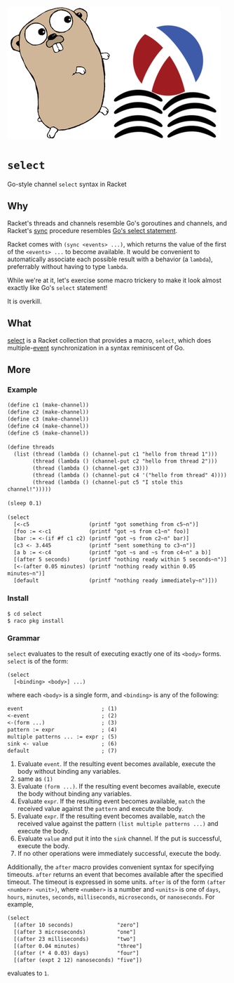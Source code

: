 ![`select` mascot](select.png)

`select`
========
Go-style channel `select` syntax in Racket

Why
---
Racket's threads and channels resemble Go's goroutines and channels, and
Racket's [sync][racket-sync] procedure resembles
[Go's select statement][go-select].

Racket comes with `(sync <events> ...)`, which returns the value of the
first of the `<events> ...` to become available. It would be convenient to
automatically associate each possible result with a behavior (a `lambda`),
preferrably without having to type `lambda`.

While we're at it, let's exercise some macro trickery to make it look almost
exactly like Go's `select` statement!

It is overkill.

What
----
[select](select/) is a Racket collection that provides a macro, `select`,
which does multiple-[event][racket-event] synchronization in a syntax
reminiscent of Go.

More
----
### Example
```racket
(define c1 (make-channel))
(define c2 (make-channel))
(define c3 (make-channel))
(define c4 (make-channel))
(define c5 (make-channel))

(define threads
  (list (thread (lambda () (channel-put c1 "hello from thread 1")))
        (thread (lambda () (channel-put c2 "hello from thread 2")))
        (thread (lambda () (channel-get c3)))
        (thread (lambda () (channel-put c4 '("hello from thread" 4))))
        (thread (lambda () (channel-put c5 "I stole this channel!")))))

(sleep 0.1)

(select
  [<-c5                   (printf "got something from c5~n")]
  [foo := <-c1            (printf "got ~s from c1~n" foo)] 
  [bar := <-(if #f c1 c2) (printf "got ~s from c2~n" bar)]
  [c3 <- 3.445            (printf "sent something to c3~n")]
  [a b := <-c4            (printf "got ~s and ~s from c4~n" a b)]
  [(after 5 seconds)      (printf "nothing ready within 5 seconds~n")]
  [<-(after 0.05 minutes) (printf "nothing ready within 0.05 minutes~n")]
  [default                (printf "nothing ready immediately~n")]))
```

### Install
```console
$ cd select
$ raco pkg install
```

### Grammar
`select` evaluates to the result of executing exactly one of its `<body>`
forms. `select` is of the form:
```racket
(select
  [<binding> <body>] ...)
```
where each `<body>` is a single form, and `<binding>` is any of the following:
```racket
event                         ; (1)
<-event                       ; (2)
<-(form ...)                  ; (3)
pattern := expr               ; (4)
multiple patterns ... := expr ; (5)
sink <- value                 ; (6)
default                       ; (7)
```
1. Evaluate `event`. If the resulting event becomes available, execute the body
   without binding any variables.
2. same as `(1)`
3. Evaluate `(form ...)`. If the resulting event becomes available, execute the
   body without binding any variables.
4. Evaluate `expr`. If the resulting event becomes available, `match` the
   received value against the `pattern` and execute the body.
5. Evaluate `expr`. If the resulting event becomes available, `match` the
   received value against the pattern `(list multiple patterns ...)` and
   execute the body.
6. Evaluate `value` and put it into the `sink` channel. If the put is
   successful, execute the body.
7. If no other operations were immediately successful, execute the body.

Additionally, the `after` macro provides convenient syntax for specifying
timeouts. `after` returns an event that becomes available after the
specified timeout. The timeout is expressed in some units. `after` is of the
form `(after <number> <unit>)`, where `<number>` is a number and `<units>`
is one of `days`, `hours`, `minutes`, `seconds`, `milliseconds`,
`microseconds`, or `nanoseconds`. For example,
```racket
(select
  [(after 10 seconds)              "zero"]
  [(after 3 microseconds)          "one"]
  [(after 23 milliseconds)         "two"]
  [(after 0.04 minutes)            "three"]
  [(after (* 4 0.03) days)         "four"]
  [(after (expt 2 12) nanoseconds) "five"])
```
evaluates to `1`.

[racket-sync]: https://docs.racket-lang.org/reference/sync.html#%28def._%28%28quote._~23~25kernel%29._sync%29%29
[go-select]: https://tour.golang.org/concurrency/5
[racket-event]: https://docs.racket-lang.org/reference/sync.html